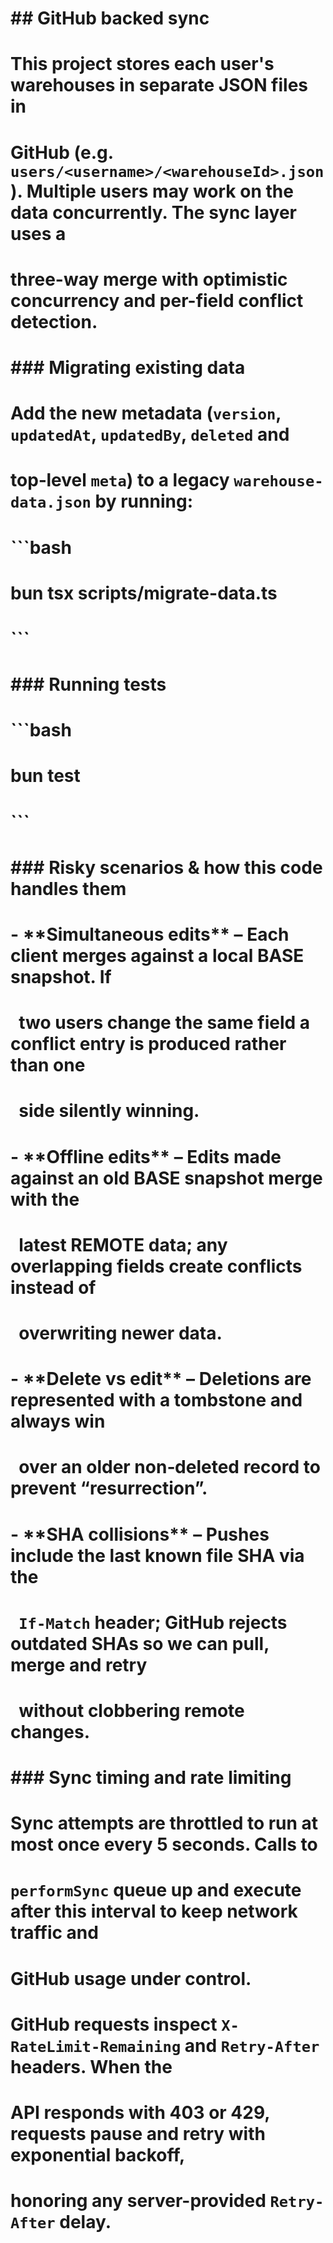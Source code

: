 # \## GitHub backed sync

# 

# This project stores each user's warehouses in separate JSON files in

# GitHub (e.g. `users/<username>/<warehouseId>.json`). Multiple users may work on the data concurrently. The sync layer uses a

# three-way merge with optimistic concurrency and per-field conflict detection.

# 

# \### Migrating existing data

# 

# Add the new metadata (`version`, `updatedAt`, `updatedBy`, `deleted` and

# top‑level `meta`) to a legacy `warehouse-data.json` by running:


# 

# ```bash

# bun tsx scripts/migrate-data.ts

# ```

# 

# \### Running tests

# 

# ```bash

# bun test

# ```

# 

# \### Risky scenarios \& how this code handles them

# 

# \- \*\*Simultaneous edits\*\* – Each client merges against a local BASE snapshot. If

# &nbsp; two users change the same field a conflict entry is produced rather than one

# &nbsp; side silently winning.

# \- \*\*Offline edits\*\* – Edits made against an old BASE snapshot merge with the

# &nbsp; latest REMOTE data; any overlapping fields create conflicts instead of

# &nbsp; overwriting newer data.

# \- \*\*Delete vs edit\*\* – Deletions are represented with a tombstone and always win

# &nbsp; over an older non‑deleted record to prevent “resurrection”.

# \- \*\*SHA collisions\*\* – Pushes include the last known file SHA via the

# &nbsp; `If-Match` header; GitHub rejects outdated SHAs so we can pull, merge and retry

# &nbsp; without clobbering remote changes.
# \### Sync timing and rate limiting
#
# Sync attempts are throttled to run at most once every 5 seconds. Calls to
# `performSync` queue up and execute after this interval to keep network traffic and
# GitHub usage under control.
#
# GitHub requests inspect `X-RateLimit-Remaining` and `Retry-After` headers. When the
# API responds with 403 or 429, requests pause and retry with exponential backoff,
# honoring any server-provided `Retry-After` delay.
